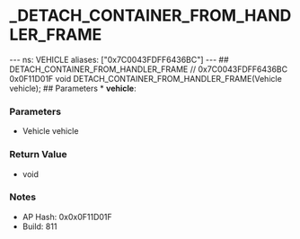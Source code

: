 # _DETACH_CONTAINER_FROM_HANDLER_FRAME

--- ns: VEHICLE aliases: ["0x7C0043FDFF6436BC"] --- ## DETACH_CONTAINER_FROM_HANDLER_FRAME  // 0x7C0043FDFF6436BC 0x0F11D01F void DETACH_CONTAINER_FROM_HANDLER_FRAME(Vehicle vehicle);  ## Parameters * **vehicle**:

### Parameters
* Vehicle vehicle

### Return Value
* void

### Notes
* AP Hash: 0x0x0F11D01F
* Build: 811

